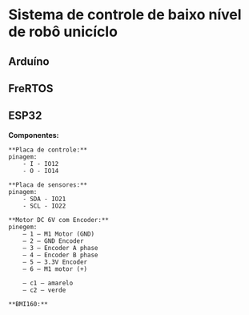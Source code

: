 # Sistema de controle de baixo nível de robô unicíclo

## Arduíno
## FreRTOS
## ESP32

**Componentes:**

	**Placa de controle:**
	pinagem:
		- I - IO12
		- O - IO14

	**Placa de sensores:**
	pinagem:
		- SDA - IO21
		- SCL - IO22

	**Motor DC 6V com Encoder:**
	pinegem: 
		– 1 – M1 Motor (GND)
		– 2 – GND Encoder
		– 3 – Encoder A phase
		– 4 – Encoder B phase
		– 5 – 3.3V Encoder
		– 6 – M1 motor (+)

		– c1 – amarelo
		– c2 – verde
	
	**BMI160:**